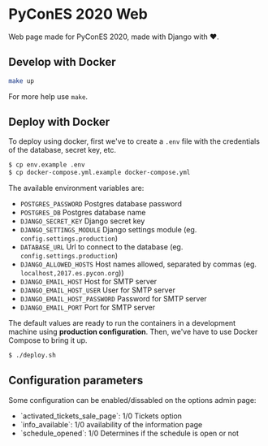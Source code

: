 # PyConES 2020 Web

Web page made for PyConES 2020, made with Django with :heart:.


## Develop with Docker

``` bash
make up
```

For more help use `make`.

## Deploy with Docker

To deploy using docker, first we've to create a `.env` file with the
credentials of the database, secret key, etc.

``` bash
$ cp env.example .env
$ cp docker-compose.yml.example docker-compose.yml
```

The available environment variables are:

  - `POSTGRES_PASSWORD` Postgres database password
  - `POSTGRES_DB` Postgres database name
  - `DJANGO_SECRET_KEY` Django secret key
  - `DJANGO_SETTINGS_MODULE` Django settings module (eg.
    `config.settings.production`)
  - `DATABASE_URL` Url to connect to the database (eg.
    `config.settings.production`)
  - `DJANGO_ALLOWED_HOSTS` Host names allowed, separated by commas (eg.
    `localhost,2017.es.pycon.org`))
  - `DJANGO_EMAIL_HOST` Host for SMTP server
  - `DJANGO_EMAIL_HOST_USER` User for SMTP server
  - `DJANGO_EMAIL_HOST_PASSWORD` Password for SMTP server
  - `DJANGO_EMAIL_PORT` Port for SMTP server

The default values are ready to run the containers in a development
machine using **production configuration**. Then, we've have to use
Docker Compose to bring it up.

``` bash
$ ./deploy.sh
```

## Configuration parameters

Some configuration can be enabled/dissabled on the options admin page:

  - \`activated\_tickets\_sale\_page\`: 1/0 Tickets option
  - \`info\_available\`: 1/0 availability of the information page
  - \`schedule\_opened\`: 1/0 Determines if the schedule is open or not
